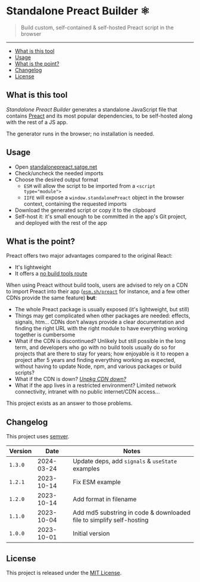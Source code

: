 # Standalone Preact Builder ⚛️

> Build custom, self-contained & self-hosted Preact script in the browser

---

* [What is this tool](#what-is-this-tool)
* [Usage](#usage)
* [What is the point?](#what-is-the-point)
* [Changelog](#changelog)
* [License](#license)

## What is this tool

_Standalone Preact Builder_ generates a standalone JavaScript file that contains [Preact](https://preactjs.com) and its most popular dependencies, to be self-hosted along with the rest of a JS app.

The generator runs in the browser; no installation is needed.

## Usage

- Open [standalonepreact.satge.net](https://standalonepreact.satge.net)
- Check/uncheck the needed imports
- Choose the desired output format
  - `ESM` will allow the script to be imported from a `<script type="module">`
  - `IIFE` will expose a `window.standalonePreact` object in the browser context, containing the requested imports
- Download the generated script or copy it to the clipboard
- Self-host it: it's small enough to be committed in the app's Git project, and deployed with the rest of the app

## What is the point?

Preact offers two major advantages compared to the original React:
- It's lightweight
- It offers a [no build tools route](https://preactjs.com/guide/v10/getting-started#no-build-tools-route)

When using Preact without build tools, users are advised to rely on a CDN to import Preact into their app ([`esm.sh/preact`](https://esm.sh/preact) for instance, and a few other CDNs provide the same feature) **but**:
- The whole Preact package is usually exposed (it's lightweight, but still)
- Things may get complicated when other packages are needed: effects, signals, htm... CDNs don't always provide a clear documentation and finding the right URL with the right module to have everything working together is cumbersome
- What if the CDN is discontinued? Unlikely but still possible in the long term, and developers who go with no build tools usually do so for projects that are there to stay for years; how enjoyable is it to reopen a project after 5 years and finding everything working as expected, without having to update Node, npm, and various packages or build scripts?
- What if the CDN is down? [_Unpkg CDN down?_](https://github.com/mjackson/unpkg/issues/384)
- What if the app lives in a restricted environment? Limited network connectivity, intranet with no public internet/CDN access...

This project exists as an answer to those problems.

## Changelog

This project uses [semver](http://semver.org/).

| Version | Date | Notes |
| --- | --- | --- |
| `1.3.0` | 2024-03-24 | Update deps, add `signals` & `useState` examples |
| `1.2.1` | 2023-10-14 | Fix ESM example |
| `1.2.0` | 2023-10-14 | Add format in filename |
| `1.1.0` | 2023-10-04 | Add md5 substring in code & downloaded file to simplify self-hosting |
| `1.0.0` | 2023-10-01 | Initial version |

## License

This project is released under the [MIT License](license.md).
